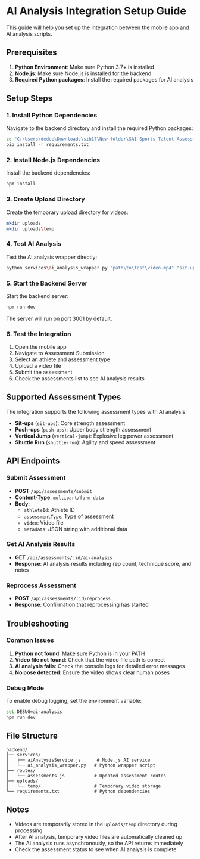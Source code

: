 # AI Analysis Integration Setup Guide

This guide will help you set up the integration between the mobile app and AI analysis scripts.

## Prerequisites

1. **Python Environment**: Make sure Python 3.7+ is installed
2. **Node.js**: Make sure Node.js is installed for the backend
3. **Required Python packages**: Install the required packages for AI analysis

## Setup Steps

### 1. Install Python Dependencies

Navigate to the backend directory and install the required Python packages:

```bash
cd "C:\Users\dedee\Downloads\sih17\New folder\SAI-Sports-Talent-Assessment\backend"
pip install -r requirements.txt
```

### 2. Install Node.js Dependencies

Install the backend dependencies:

```bash
npm install
```

### 3. Create Upload Directory

Create the temporary upload directory for videos:

```bash
mkdir uploads
mkdir uploads\temp
```

### 4. Test AI Analysis

Test the AI analysis wrapper directly:

```bash
python services\ai_analysis_wrapper.py "path\to\test\video.mp4" "sit-ups"
```

### 5. Start the Backend Server

Start the backend server:

```bash
npm run dev
```

The server will run on port 3001 by default.

### 6. Test the Integration

1. Open the mobile app
2. Navigate to Assessment Submission
3. Select an athlete and assessment type
4. Upload a video file
5. Submit the assessment
6. Check the assessments list to see AI analysis results

## Supported Assessment Types

The integration supports the following assessment types with AI analysis:

- **Sit-ups** (`sit-ups`): Core strength assessment
- **Push-ups** (`push-ups`): Upper body strength assessment  
- **Vertical Jump** (`vertical-jump`): Explosive leg power assessment
- **Shuttle Run** (`shuttle-run`): Agility and speed assessment

## API Endpoints

### Submit Assessment
- **POST** `/api/assessments/submit`
- **Content-Type**: `multipart/form-data`
- **Body**: 
  - `athleteId`: Athlete ID
  - `assessmentType`: Type of assessment
  - `video`: Video file
  - `metadata`: JSON string with additional data

### Get AI Analysis Results
- **GET** `/api/assessments/:id/ai-analysis`
- **Response**: AI analysis results including rep count, technique score, and notes

### Reprocess Assessment
- **POST** `/api/assessments/:id/reprocess`
- **Response**: Confirmation that reprocessing has started

## Troubleshooting

### Common Issues

1. **Python not found**: Make sure Python is in your PATH
2. **Video file not found**: Check that the video file path is correct
3. **AI analysis fails**: Check the console logs for detailed error messages
4. **No pose detected**: Ensure the video shows clear human poses

### Debug Mode

To enable debug logging, set the environment variable:

```bash
set DEBUG=ai-analysis
npm run dev
```

## File Structure

```
backend/
├── services/
│   ├── aiAnalysisService.js      # Node.js AI service
│   └── ai_analysis_wrapper.py   # Python wrapper script
├── routes/
│   └── assessments.js           # Updated assessment routes
├── uploads/
│   └── temp/                    # Temporary video storage
└── requirements.txt             # Python dependencies
```

## Notes

- Videos are temporarily stored in the `uploads/temp` directory during processing
- After AI analysis, temporary video files are automatically cleaned up
- The AI analysis runs asynchronously, so the API returns immediately
- Check the assessment status to see when AI analysis is complete
